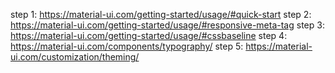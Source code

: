 step 1:
https://material-ui.com/getting-started/usage/#quick-start
step 2:
https://material-ui.com/getting-started/usage/#responsive-meta-tag
step 3:
https://material-ui.com/getting-started/usage/#cssbaseline
step 4:
https://material-ui.com/components/typography/
step 5:
https://material-ui.com/customization/theming/